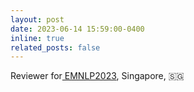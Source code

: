```yaml
---
layout: post
date: 2023-06-14 15:59:00-0400
inline: true
related_posts: false
---
```


Reviewer for<a href="https://2023.emnlp.org/"> EMNLP2023</a>, Singapore, 🇸🇬
